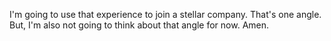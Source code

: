 I'm going to use that experience to join a stellar company. That's one angle. But, I'm also not going to think about that angle for now. Amen.